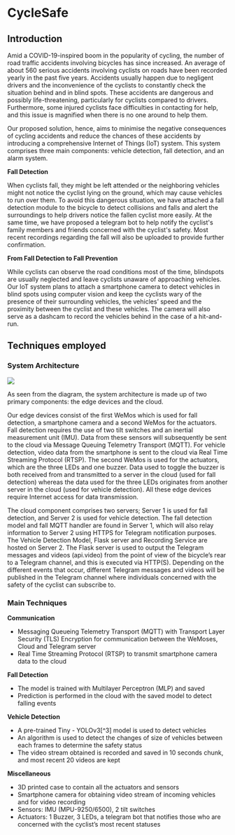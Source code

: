 # CycleSafe

## Introduction

Amid a COVID-19-inspired boom in the popularity of cycling, the number of road traffic accidents involving bicycles has since increased. An average of about 560 serious accidents involving cyclists on roads have been recorded yearly in the past five years. Accidents usually happen due to negligent drivers and the inconvenience of the cyclists to constantly check the situation behind and in blind spots. These accidents are dangerous and possibly life-threatening, particularly for cyclists compared to drivers. Furthermore, some injured cyclists face difficulties in contacting for help, and this issue is magnified when there is no one around to help them.

Our proposed solution, hence, aims to minimise the negative consequences of cycling accidents and reduce the chances of these accidents by introducing a comprehensive Internet of Things (IoT) system. This system comprises three main components: vehicle detection, fall detection, and an alarm system.

**Fall Detection**

When cyclists fall, they might be left attended or the neighboring vehicles might not notice the cyclist lying on the ground, which may cause vehicles to run over them. To avoid this dangerous situation, we have attached a fall detection module to the bicycle to detect collisions and falls and alert the surroundings to help drivers notice the fallen cyclist more easily. At the same time, we have proposed a telegram bot to help notify the cyclist's family members and friends concerned with the cyclist's safety. Most recent recordings regarding the fall will also be uploaded to provide further confirmation.

**From Fall Detection to Fall Prevention**

While cyclists can observe the road conditions most of the time, blindspots are usually neglected and leave cyclists unaware of approaching vehicles. Our IoT system plans to attach a smartphone camera to detect vehicles in blind spots using computer vision and keep the cyclists wary of the presence of their surrounding vehicles, the vehicles’ speed and the proximity between the cyclist and these vehicles. The camera will also serve as a dashcam to record the vehicles behind in the case of a hit-and-run.

## Techniques employed

### System Architecture

![](images/Aspose.Words.57d6fec9-9828-4ddc-b7db-1f1a93a7f7c4.002.png)

As seen from the diagram, the system architecture is made up of two primary components: the edge devices and the cloud.

Our edge devices consist of the first WeMos which is used for fall detection, a smartphone camera and a second WeMos for the actuators. Fall detection requires the use of two tilt switches and an inertial measurement unit (IMU). Data from these sensors will subsequently be sent to the cloud via Message Queuing Telemetry Transport (MQTT). For vehicle detection, video data from the smartphone is sent to the cloud via Real Time Streaming Protocol (RTSP). The second WeMos is used for the actuators, which are the three LEDs and one buzzer. Data used to toggle the buzzer is both received from and transmitted to a server in the cloud (used for fall detection) whereas the data used for the three LEDs originates from another server in the cloud (used for vehicle detection). All these edge devices require Internet access for data transmission.

The cloud component comprises two servers; Server 1 is used for fall detection, and Server 2 is used for vehicle detection. The fall detection model and fall MQTT handler are found in Server 1, which will also relay information to Server 2 using HTTPS for Telegram notification purposes. The Vehicle Detection Model, Flask server and Recording Service are hosted on Server 2. The Flask server is used to output the Telegram messages and videos (api.video) from the point of view of the bicycle’s rear to a Telegram channel, and this is executed via HTTP(S). Depending on the different events that occur, different Telegram messages and videos will be published in the Telegram channel where individuals concerned with the safety of the cyclist can subscribe to.

### Main Techniques

**Communication**

- Messaging Queueing Telemetry Transport (MQTT) with Transport Layer Security (TLS) Encryption for communication between the WeMoses, Cloud and Telegram server
- Real Time Streaming Protocol (RTSP) to transmit smartphone camera data to the cloud

**Fall Detection**

- The model is trained with Multilayer Perceptron (MLP) and saved
- Prediction is performed in the cloud with the saved model to detect falling events

**Vehicle Detection**

- A pre-trained Tiny - YOLOv3[^3] model is used to detect vehicles
- An algorithm is used to detect the changes of size of vehicles between each frames to determine the safety status
- The video stream obtained is recorded and saved in 10 seconds chunk, and most recent 20 videos are kept

**Miscellaneous**

- 3D printed case to contain all the actuators and sensors
- Smartphone camera for obtaining video stream of incoming vehicles and for video recording
- Sensors: IMU (MPU-9250/6500), 2 tilt switches
- Actuators: 1 Buzzer, 3 LEDs, a telegram bot that notifies those who are concerned with the cyclist’s most recent statuses

